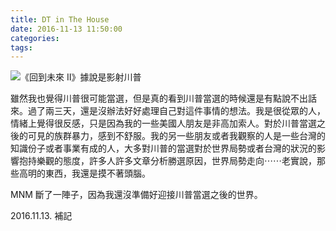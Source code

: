 ```yaml
---
title: DT in The House
date: 2016-11-13 11:50:00
categories:
tags:
---
```


![《回到未來 II》據說是影射川普](https://c8.staticflickr.com/6/5334/30948550575_b702b8320f.jpg)

雖然我也覺得川普很可能當選，但是真的看到川普當選的時候還是有點說不出話來。過了兩三天，還是沒辦法好好處理自己對這件事情的想法。我是很從眾的人，情緒上覺得很反感，只是因為我的一些美國人朋友是非高加索人。對於川普當選之後的可見的族群暴力，感到不舒服。我的另一些朋友或者我觀察的人是一些台灣的知識份子或者事業有成的人，大多對川普的當選對於世界局勢或者台灣的狀況的影響抱持樂觀的態度，許多人許多文章分析勝選原因，世界局勢走向⋯⋯老實說，那些高明的東西，我還是摸不著頭腦。

MNM 斷了一陣子，因為我還沒準備好迎接川普當選之後的世界。

2016.11.13. 補記
